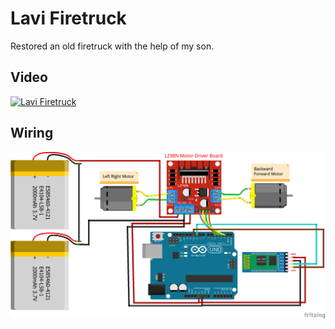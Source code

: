 # Lavi Firetruck

Restored an old firetruck with the help of my son.

## Video
[![Lavi Firetruck](https://img.youtube.com/vi/r7yq3sJCjro/0.jpg)](https://www.youtube.com/watch?v=r7yq3sJCjro&ab_channel=dolevben)

## Wiring
![](./assets/FireTruck_bb.png)
